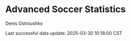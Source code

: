 # Advanced Soccer Statistics
Denis Ostroushko

<!-- gfm -->

Last successful data update: 2025-03-30 10:18:00 CST
